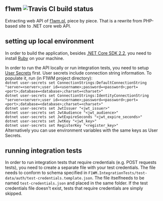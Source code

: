 ## f1wm ![Travis CI build status](https://travis-ci.org/pevel/f1wm.svg?branch=master)

Extracting web API of [f1wm.pl](https://f1wm.pl), piece by piece. That is a rewrite from PHP-based site to .NET core web API.

## setting up local environment

In order to build the application, besides [.NET Core SDK 2.2](https://www.microsoft.com/net/download), you need to install [Ruby](https://www.ruby-lang.org/en/downloads/) on your machine.

In order to run the API locally or run integration tests, you need to setup [User Secrets](https://docs.microsoft.com/en-us/aspnet/core/security/app-secrets?tabs=visual-studio) first.
User secrets include connection string information. To populate it, run (in F1WM project directory):  
`dotnet user-secrets set ConnectionStrings:DefaultConnectionString "server=<server>;user id=<username>;password=<password>;port=<port>;database=<database>;charset=<charset>"`  
`dotnet user-secrets set ConnectionStrings:IdentityConnectionString "server=<server>;user id=<username>;password=<password>;port=<port>;database=<database>;charset=<charset>"`  
`dotnet user-secrets set JwtIssuer "<jwt_issuer>"`  
`dotnet user-secrets set JwtAudience "<jwt_audience>"`  
`dotnet user-secrets set JwtExpireSeconds "<jwt_expire_seconds>"`  
`dotnet user-secrets set JwtKey "<jwt_key>"`  
`dotnet user-secrets set RegisterKey "<register_key>"`  
Alternatively you can use environment variables with the same keys as User Secrets.

## running integration tests

In order to run integration tests that require credentials (e.g. POST requests tests), you need to create a separate file with your test credentials.
The file needs to conform to schema specified in `F1WM.IntegrationTests/test-data/auth/test-credentials.template.json`. The file itselfneeds to be named `test-credentials.json`
and placed in the same folder. If the test credentials file doesn't exist, tests that require credentials are simply skipped.
